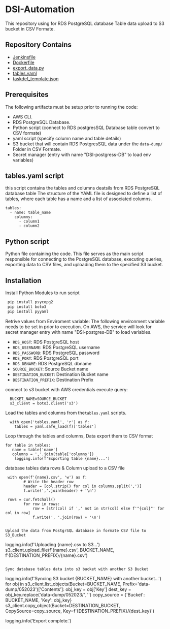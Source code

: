 # DSI-Automation

This repository using for RDS PostgreSQL database Table  data upload to S3 bucket in CSV Formate.


## Repository Contains

- [Jenkinsfile](#Jenkinsfile)
- [Dockerfile](#Dockerfile)
- [export_data.py](#export_data.py)
- [tables.yaml](#tables.yaml)
- [taskdef_template.json](#taskdef_template.json)


## Prerequisites

The following artifacts must be setup prior to running the code:
* AWS CLI. 
* RDS PostgreSQL Database. 
* Python script (connect to RDS postgresSQL Database table convert to CSV formate)
* yaml script (specify column name and table details)
* S3 bucket that will contain RDS PostgresSQL data under the `data-dump/` Folder in CSV Formate.
* Secret manager (entry with name "DSI-postgress-DB" to load env variables)

##  tables.yaml script
this script contains the tables and columns deatsils from RDS PostgreSQL database table The structure of the YAML file is designed to define a list of tables, where each table has a name and a list of associated columns.

```
tables:
  - name: table_name
    columns:
      - column1
      - column2
```

## Python script

Python file containing the code. This file serves as the main script responsible for connecting to the PostgreSQL database, executing queries, exporting data to CSV files, and uploading them to the specified S3 bucket.

## Installation

Install Python Modules to run script

```bash
 pip install psycopg2
 pip install boto3
 pip install pyyaml

```
Retrive values from Enviroment variable:
The following environment variable needs to be set in prior to execution. On AWS, the service will look for secret manager entry with name "DSI-postgres-DB" to load variables.

* `RDS_HOST`: RDS PostgreSQL host
* `RDS_USERNAME`: RDS PostgreSQL username
* `RDS_PASSWORD`: RDS PostgreSQL password
* `RDS_PORT`: RDS PostgreSQL port
* `RDS_DBNAME`: RDS PostgreSQL dbname
* `SOURCE_BUCKET`: Source Bucket name 
* `DESTINATION_BUCKET`: Destination Bucket name
* `DESTINATION_PREFIX`: Destination Prefix

connect to s3 bucket with AWS credentials execute query:
```
  BUCKET_NAME=SOURCE_BUCKET
  s3_client = boto3.client('s3')

```

Load the tables and columns from the`tables.yaml` scripts.

```
  with open('tables.yaml', 'r') as f:
    tables = yaml.safe_load(f)['tables']
```
    
 Loop through the tables and columns, Data export them to CSV format
 ```
for table in tables:
    name = table['name']
    columns = ','.join(table['columns'])
     logging.info(f'Exporting table {name}...')

```
 database tables data  rows & Column upload  to a CSV file
```
 with open(f'{name}.csv', 'w') as f:
        # Write the header row
        header = [col.strip() for col in columns.split(',')]
        f.write(','.join(header) + '\n')

 rows = cur.fetchall()
        for row in rows:
            row = [str(col) if ',' not in str(col) else f'"{col}"' for col in row]
            f.write(', '.join(row) + '\n') 
  
 
Upload the data from PostgrSQL database in formate CSV file to S3_Bucket
```
 logging.info(f'Uploading {name}.csv to S3...')
    s3_client.upload_file(f'{name}.csv', BUCKET_NAME, f'{DESTINATION_PREFIX}/{name}.csv')
```

Sync database tables data into s3 bucket with another S3 Bucket

```
logging.info(f'Syncing S3 bucket {BUCKET_NAME} with another bucket...')
    for obj in s3_client.list_objects(Bucket=BUCKET_NAME, Prefix='data-dump/052023')['Contents']:
        obj_key = obj['Key']
        dest_key = obj_key.replace('data-dump/052023/', '')
        copy_source = {'Bucket': BUCKET_NAME, 'Key': obj_key}
        s3_client.copy_object(Bucket=DESTINATION_BUCKET, CopySource=copy_source, Key=f'{DESTINATION_PREFIX}/{dest_key}')
    
logging.info('Export complete.')
```
    

